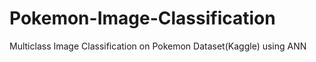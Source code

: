 # Pokemon-Image-Classification
Multiclass Image Classification on Pokemon Dataset(Kaggle) using ANN
